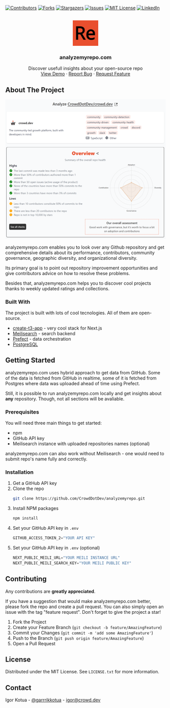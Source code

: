 [![Contributors][contributors-shield]][contributors-url]
[![Forks][forks-shield]][forks-url]
[![Stargazers][stars-shield]][stars-url]
[![Issues][issues-shield]][issues-url]
[![MIT License][license-shield]][license-url]
[![LinkedIn][linkedin-shield]][linkedin-url]



<!-- PROJECT LOGO -->
<br />
<div align="center">
  <a href="https://github.com/othneildrew/Best-README-Template">
    <img src="public/android-chrome-192x192.png" alt="Logo" width="80" height="80">
  </a>

  <h3 align="center">analyzemyrepo.com</h3>

  <p align="center">
    Discover usefull insights about your open-source repo
    <br />
    <a href="https://analyzemyrepo.com/analyze/CrowdDotDev/crowd.dev">View Demo</a>
    ·
    <a href="https://github.com/CrowdDotDev/analyzemyrepo/issues">Report Bug</a>
    ·
    <a href="https://github.com/CrowdDotDev/analyzemyrepo/issues">Request Feature</a>
  </p>
</div>


<!-- ABOUT THE PROJECT -->
## About The Project

[![Product Name Screen Shot][product-screenshot]](https://analyzemyrepo.com)

analyzemyrepo.com enables you to look over any Github repository and get comprehensive details about its performance, contributors, community governance, geographic diversity, and organizational diversity.

Its primary goal is to point out repository improvement opportunities and give contributors advice on how to resolve these problems. 


Besides that, analyzemyrepo.com helps you to discover cool projects thanks to weekly updated ratings and collections.


### Built With
The project is built with lots of cool tecnologies. All of them are open-source.

* [create-t3-app](https://create.t3.gg/) - very cool stack for Next.js
* [Meilisearch](https://github.com/meilisearch/meilisearch) - search backend
* [Prefect](https://github.com/PrefectHQ/prefect) - data orchestration
* [PostgreSQL](https://github.com/postgres/postgres)

<!-- GETTING STARTED -->
## Getting Started
analyzemyrepo.com uses hybrid approach to get data from GitHub. Some of the data is fetched from GitHub in realtime, some of it is fetched from Postgres where data was uploaded ahead of time using Prefect.

Still, it is possible to run analyzemyrepo.com locally and get insights about **any** repository. Though, not all sections will be avaliable.

### Prerequisites

You will need three main things to get started:
- npm
- GitHub API key
- Meilisearch instance with uploaded repositories names (optional)

analyzemyrepo.com can also work without Meilisearch - one would need to submit repo's name fully and correctly.

### Installation

1. Get a GitHub API key
2. Clone the repo
   ```sh
   git clone https://github.com/CrowdDotDev/analyzemyrepo.git
   ```
3. Install NPM packages
   ```sh
   npm install
   ```
4. Set your GitHub API key in `.env`
   ```js
   GITHUB_ACCESS_TOKEN_2="YOUR API KEY"
   ```
5. Set your GitHub API key in `.env` (optional)
   ```js
   NEXT_PUBLIC_MEILI_URL="YOUR MEILI INSTANCE URL"
   NEXT_PUBLIC_MEILI_SEARCH_KEY="YOUR MEILI PUBLIC KEY"
   ```

<!-- CONTRIBUTING -->
## Contributing

Any contributions are **greatly appreciated**.

If you have a suggestion that would make analyzemyrepo.com better, please fork the repo and create a pull request. You can also simply open an issue with the tag "feature request".
Don't forget to give the project a star!

1. Fork the Project
2. Create your Feature Branch (`git checkout -b feature/AmazingFeature`)
3. Commit your Changes (`git commit -m 'add some AmazingFeature'`)
4. Push to the Branch (`git push origin feature/AmazingFeature`)
5. Open a Pull Request


<!-- LICENSE -->
## License

Distributed under the MIT License. See `LICENSE.txt` for more information.

<!-- CONTACT -->
## Contact

Igor Kotua - [@garrrikkotua](https://twitter.com/garrrikkotua) - igor@crowd.dev

<!-- MARKDOWN LINKS & IMAGES -->
<!-- https://www.markdownguide.org/basic-syntax/#reference-style-links -->
[contributors-shield]: https://img.shields.io/github/contributors/CrowdDotDev/analyzemyrepo.svg?style=for-the-badge
[contributors-url]: https://github.com/CrowdDotDev/analyzemyrepo/graphs/contributors
[forks-shield]: https://img.shields.io/github/forks/CrowdDotDev/analyzemyrepo.svg?style=for-the-badge
[forks-url]: https://github.com/CrowdDotDev/analyzemyrepo/network/members
[stars-shield]: https://img.shields.io/github/stars/CrowdDotDev/analyzemyrepo.svg?style=for-the-badge
[stars-url]: https://github.com/CrowdDotDev/analyzemyrepo/stargazers
[issues-shield]: https://img.shields.io/github/issues/CrowdDotDev/analyzemyrepo.svg?style=for-the-badge
[issues-url]: https://github.com/CrowdDotDev/analyzemyrepo/issues
[license-shield]: https://img.shields.io/github/license/CrowdDotDev/analyzemyrepo.svg?style=for-the-badge
[license-url]: https://github.com/CrowdDotDev/analyzemyrepo/blob/master/LICENSE.txt
[linkedin-shield]: https://img.shields.io/badge/-LinkedIn-black.svg?style=for-the-badge&logo=linkedin&colorB=555
[linkedin-url]: https://www.linkedin.com/company/crowddotdev/
[product-screenshot]: media/analyzemyrepo_crowd.png
[Next.js]: https://img.shields.io/badge/next.js-000000?style=for-the-badge&logo=nextdotjs&logoColor=white
[Next-url]: https://nextjs.org/